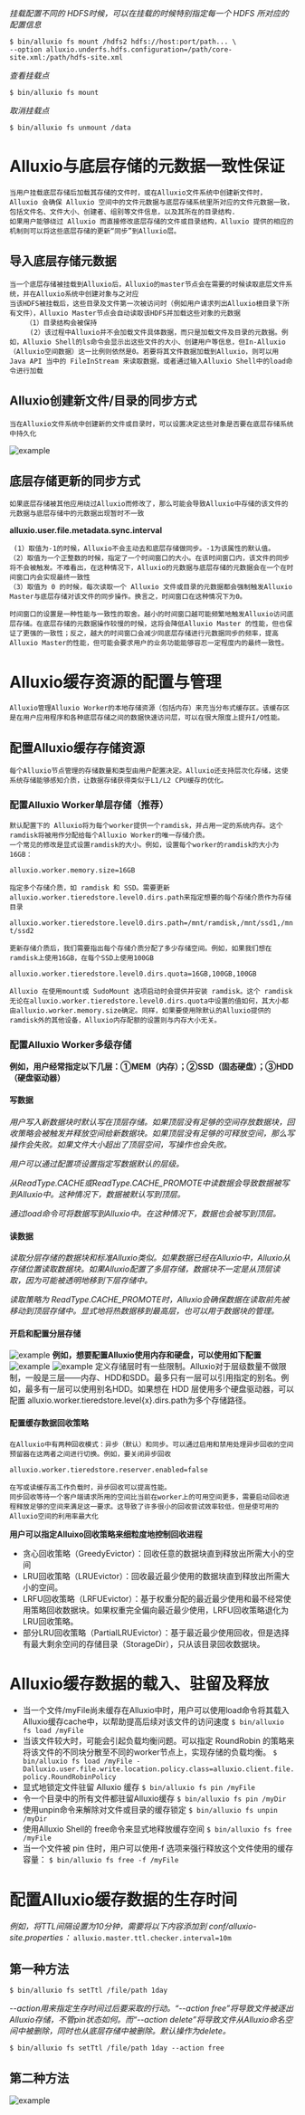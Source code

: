 *挂载配置不同的 HDFS时候，可以在挂载的时候特别指定每一个 HDFS 所对应的配置信息*
```shell
$ bin/alluxio fs mount /hdfs2 hdfs://host:port/path... \
--option alluxio.underfs.hdfs.configuration=/path/core-site.xml:/path/hdfs-site.xml
```
*查看挂载点*
```shell
$ bin/alluxio fs mount 
```
*取消挂载点*
```shell
$ bin/alluxio fs unmount /data
```
# Alluxio与底层存储的元数据一致性保证
    当用户挂载底层存储后加载其存储的文件时，或在Alluxio文件系统中创建新文件时，Alluxio 会确保 Alluxio 空间中的文件元数据与底层存储系统里所对应的文件元数据一致，包括文件名、文件大小、创建者、组别等文件信息，以及其所在的目录结构.
    如果用户能够绕过 Alluxio 而直接修改底层存储的文件或目录结构，Alluxio 提供的相应的机制则可以将这些底层存储的更新“同步”到Alluxio层。
## 导入底层存储元数据
    当一个底层存储被挂载到Alluxio后，Alluxio的master节点会在需要的时候读取底层文件系统，并在Alluxio系统中创建对象与之对应
    当该HDFS被挂载后，这些目录及文件第一次被访问时（例如用户请求列出Alluxio根目录下所有文件），Alluxio Master节点会自动读取该HDFS并加载这些对象的元数据
        （1）目录结构会被保持
         (2）该过程中Alluxio并不会加载文件具体数据，而只是加载文件及目录的元数据。例如，Alluxio Shell的ls命令会显示出这些文件的大小、创建用户等信息，但In-Alluxio（Alluxio空间数据）这一比例则依然是0。若要将其文件数据加载到Alluxio，则可以用 Java API 当中的 FileInStream 来读取数据，或者通过输入Alluxio Shell中的load命令进行加载
## Alluxio创建新文件/目录的同步方式
    当在Alluxio文件系统中创建新的文件或目录时，可以设置决定这些对象是否要在底层存储系统中持久化
![example](picture/25.png)
## 底层存储更新的同步方式
    如果底层存储被其他应用绕过Alluxio而修改了，那么可能会导致Alluxio中存储的该文件的元数据与底层存储中的元数据出现暂时不一致
**alluxio.user.file.metadata.sync.interval**

     (1）取值为-1的时候，Alluxio不会主动去和底层存储做同步。-1为该属性的默认值。
    （2）取值为一个正整数的时候，指定了一个时间窗口的大小。在该时间窗口内，该文件的同步将不会被触发。不难看出，在这种情况下，Alluxio的元数据与底层存储的元数据会在一个在时间窗口内会实现最终一致性
    （3）取值为 0 的时候，每次读取一个 Alluxio 文件或目录的元数据都会强制触发Alluxio Master与底层存储对该文件的同步操作。换言之，时间窗口在这种情况下为0。

    时间窗口的设置是一种性能与一致性的取舍。越小的时间窗口越可能频繁地触发Alluxio访问底层存储。在底层存储的元数据操作较慢的时候，这将会降低Alluxio Master 的性能，但也保证了更强的一致性；反之，越大的时间窗口会减少同底层存储进行元数据同步的频率，提高Alluxio Master的性能，但可能会要求用户的业务功能能够容忍一定程度内的最终一致性。
# Alluxio缓存资源的配置与管理
    Alluxio管理Alluxio Worker的本地存储资源（包括内存）来充当分布式缓存区。该缓存区是在用户应用程序和各种底层存储之间的数据快速访问层，可以在很大限度上提升I/O性能。
## 配置Alluxio缓存存储资源
    每个Alluxio节点管理的存储数量和类型由用户配置决定。Alluxio还支持层次化存储，这使系统存储能够感知介质，让数据存储获得类似于L1/L2 CPU缓存的优化。
### 配置Alluxio Worker单层存储（推荐）
    默认配置下的 Alluxio将为每个worker提供一个ramdisk，并占用一定的系统内存。这个ramdisk将被用作分配给每个Alluxio Worker的唯一存储介质。
    一个常见的修改是显式设置ramdisk的大小。例如，设置每个worker的ramdisk的大小为16GB：
`alluxio.worker.memory.size=16GB`

    指定多个存储介质，如 ramdisk 和 SSD。需要更新alluxio.worker.tieredstore.level0.dirs.path来指定想要的每个存储介质作为存储目录
`alluxio.worker.tieredstore.level0.dirs.path=/mnt/ramdisk,/mnt/ssd1,/mnt/ssd2`

    更新存储介质后，我们需要指出每个存储介质分配了多少存储空间。例如，如果我们想在ramdisk上使用16GB，在每个SSD上使用100GB
`alluxio.worker.tieredstore.level0.dirs.quota=16GB,100GB,100GB`

    Alluxio 在使用mount或 SudoMount 选项启动时会提供并安装 ramdisk。这个 ramdisk 无论在alluxio.worker.tieredstore.level0.dirs.quota中设置的值如何，其大小都由alluxio.worker.memory.size确定。同样，如果要使用除默认的Alluxio提供的ramdisk外的其他设备，Alluxio内存配额的设置则与内存大小无关。
### 配置Alluxio Worker多级存储
**例如，用户经常指定以下几层：①MEM（内存）；②SSD（固态硬盘）；③HDD（硬盘驱动器）**

#### 写数据
*用户写入新数据块时默认写在顶层存储。如果顶层没有足够的空间存放数据块，回收策略会被触发并释放空间给新数据块。如果顶层没有足够的可释放空间，那么写操作会失败。如果文件大小超出了顶层空间，写操作也会失败。*

*用户可以通过配置项设置指定写数据默认的层级。*

*从ReadType.CACHE或ReadType.CACHE_PROMOTE中读数据会导致数据被写到Alluxio中。这种情况下，数据被默认写到顶层。*

*通过load命令可将数据写到Alluxio中。在这种情况下，数据也会被写到顶层。*

#### 读数据
*读取分层存储的数据块和标准Alluxio类似。如果数据已经在Alluxio中，Alluxio从存储位置读取数据块。如果Alluxio配置了多层存储，数据块不一定是从顶层读取，因为可能被透明地移到下层存储中。*

*读取策略为 ReadType.CACHE_PROMOTE时，Alluxio会确保数据在读取前先被移动到顶层存储中。显式地将热数据移到最高层，也可以用于数据块的管理。*

#### 开启和配置分层存储
![example](picture/26.png)
**例如，想要配置Alluxio使用内存和硬盘，可以使用如下配置**
![example](picture/27.png)
![example](picture/28.png)
    定义存储层时有一些限制。Alluxio对于层级数量不做限制，一般是三层——内存、HDD和SDD。最多只有一层可以引用指定的别名。例如，最多有一层可以使用别名HDD。如果想在 HDD 层使用多个硬盘驱动器，可以配置 alluxio.worker.tieredstore.level{x}.dirs.path为多个存储路径。
#### 配置缓存数据回收策略
    在Alluxio中有两种回收模式：异步（默认）和同步。可以通过启用和禁用处理异步回收的空间预留器在这两者之间进行切换。例如，要关闭异步回收
`alluxio.worker.tieredstore.reserver.enabled=false`

    在写或读缓存高工作负载时，异步回收可以提高性能。
    同步回收等待一个客户端请求所用的空间比当前在worker上的可用空间更多，需要启动回收进程释放足够的空间来满足这一要求。这导致了许多很小的回收尝试效率较低，但是使可用的Alluxio空间的利用率最大化
**用户可以指定Alluixo回收策略来细粒度地控制回收进程**
* 贪心回收策略（GreedyEvictor）：回收任意的数据块直到释放出所需大小的空间
* LRU回收策略（LRUEvictor）：回收最近最少使用的数据块直到释放出所需大小的空间。
* LRFU回收策略（LRFUEvictor）：基于权重分配的最近最少使用和最不经常使用策略回收数据块。如果权重完全偏向最近最少使用，LRFU回收策略退化为LRU回收策略。
* 部分LRU回收策略（PartialLRUEvictor）：基于最近最少使用回收，但是选择有最大剩余空间的存储目录（StorageDir），只从该目录回收数据块。
# Alluxio缓存数据的载入、驻留及释放
* 当一个文件/myFile尚未缓存在Alluxio中时，用户可以使用load命令将其载入Alluxio缓存cache中，以帮助提高后续对该文件的访问速度
`$ bin/alluxio fs load /myFile`
* 当该文件较大时，可能会引起负载均衡问题。可以指定 RoundRobin 的策略来将该文件的不同块分散至不同的worker节点上，实现存储的负载均衡。
`$ bin/alluxio fs load /myFile -Dalluxio.user.file.write.location.policy.class=alluxio.client.file.policy.RoundRobinPolicy`
* 显式地锁定文件驻留 Alluxio 缓存
`$ bin/alluxio fs pin /myFile`
* 令一个目录中的所有文件都驻留Alluxio缓存
`$ bin/alluxio fs pin /myDir`
* 使用unpin命令来解除对文件或目录的缓存锁定
`$ bin/alluxio fs unpin /myDir`
* 使用Alluxio Shell的 free命令来显式地释放缓存空间
`$ bin/alluxio fs free /myFile`
* 当一个文件被 pin 住时，用户可以使用-f 选项来强行释放这个文件使用的缓存容量：
`$ bin/alluxio fs free -f /myFile`

# 配置Alluxio缓存数据的生存时间
*例如，将TTL间隔设置为10分钟，需要将以下内容添加到 conf/alluxio-site.properties：*
`alluxio.master.ttl.checker.interval=10m`
## 第一种方法

```shell
$ bin/alluxio fs setTtl /file/path 1day
```
*--action用来指定生存时间过后要采取的行动。“--action free”将导致文件被逐出Alluxio存储，不管pin状态如何。而“--action delete”将导致文件从Alluxio命名空间中被删除，同时也从底层存储中被删除。默认操作为delete。*
```shell
$ bin/alluxio fs setTtl /file/path 1day --action free
```
## 第二种方法
![example](picture/29.png)